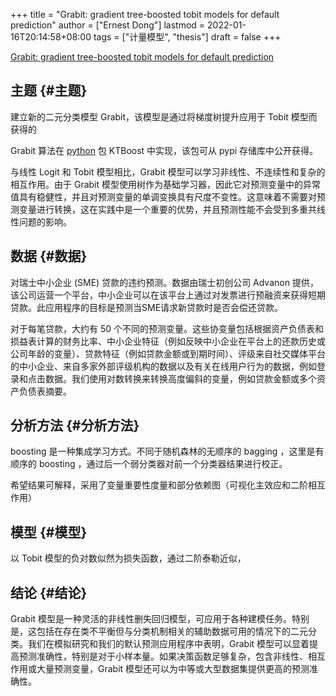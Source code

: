 +++
title = "Grabit: gradient tree-boosted tobit models for default prediction"
author = ["Ernest Dong"]
lastmod = 2022-01-16T20:14:58+08:00
tags = ["计量模型", "thesis"]
draft = false
+++

[Grabit: gradient tree-boosted tobit models for default prediction](https://www.sciencedirect.com/science/article/pii/S0378426619300573)


## 主题 {#主题}

建立新的二元分类模型 Grabit，该模型是通过将梯度树提升应用于 Tobit 模型而获得的

Grabit 算法在 [python](pypi.org) 包 KTBoost 中实现，该包可从 pypi 存储库中公开获得。

与线性 Logit 和 Tobit 模型相比，Grabit 模型可以学习非线性、不连续性和复杂的相互作用。由于 Grabit 模型使用树作为基础学习器，因此它对预测变量中的异常值具有稳健性，并且对预测变量的单调变换具有尺度不变性。这意味着不需要对预测变量进行转换，这在实践中是一个重要的优势，并且预测性能不会受到多重共线性问题的影响。


## 数据 {#数据}

对瑞士中小企业 (SME) 贷款的违约预测。数据由瑞士初创公司 Advanon 提供，该公司运营一个平台，中小企业可以在该平台上通过对发票进行预融资来获得短期贷款。此应用程序的目标是预测当SME请求新贷款时是否会偿还贷款。

对于每笔贷款，大约有 50 个不同的预测变量。这些协变量包括根据资产负债表和损益表计算的财务比率、中小企业特征（例如反映中小企业在平台上的还款历史或公司年龄的变量）、贷款特征（例如贷款金额或到期时间）、评级来自社交媒体平台的中小企业、来自多家外部评级机构的数据以及有关在线用户行为的数据，例如登录和点击数据。我们使用对数转换来转换高度偏斜的变量，例如贷款金额或多个资产负债表摘要。


## 分析方法 {#分析方法}

boosting 是一种集成学习方式。不同于随机森林的无顺序的 bagging ，这里是有顺序的 boosting ，通过后一个弱分类器对前一个分类器结果进行校正。

希望结果可解释，采用了变量重要性度量和部分依赖图（可视化主效应和二阶相互作用）


## 模型 {#模型}

以 Tobit 模型的负对数似然为损失函数，通过二阶泰勒近似，


## 结论 {#结论}

Grabit 模型是一种灵活的非线性删失回归模型，可应用于各种建模任务。特别是，这包括在存在类不平衡但与分类机制相关的辅助数据可用的情况下的二元分类。我们在模拟研究和我们的默认预测应用程序中表明，Grabit 模型可以显着提高预测准确性，特别是对于小样本量。如果决策函数足够复杂，包含非线性、相互作用或大量预测变量，Grabit 模型还可以为中等或大型数据集提供更高的预测准确性。

<style>.csl-entry{text-indent: -1.5em; margin-left: 1.5em;}</style><div class="csl-bib-body">
</div>
